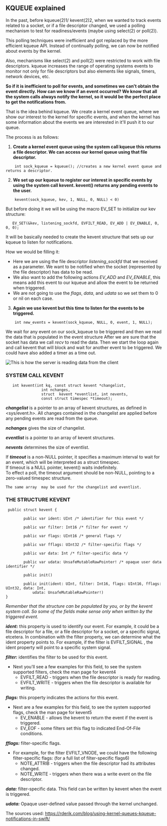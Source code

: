 ## KQUEUE explained
In the past, before kqueue(2)1/ kevent(2)2, when we wanted to track events related to a socket, or if a file descriptor changed, 
we used a polling mechanism to test for readiness/events (maybe using select(2) or poll(2)).

This polling techniques were inefficient and got replaced by the more efficient kqueue API. 
Instead of continually polling, we can now be notified about events by the kernel.

Also, mechanisms like select(2) and poll(2) were restricted to work with file descriptors. 
kqueue increases the range of operating systems events to monitor not only for file descriptors but also elements like signals, timers, network devices, etc.


**So if it is inefficient to poll for events, and sometimes we can't obtain the event directly. 
How can we know if an event occurred?
We know that all the system calls always notify the kernel, so it would be the perfect place to get the notifications from.**

That is the idea behind kqueue. We create a kernel event queue, where we show our interest to the kernel for specific events, 
and when the kernel has some information about the events we are interested in it'll push it to our queue.

The process is as follows:

1. **Create a kernel event queue using the system call kqueue this returns a file descriptor. We can access our kernel queue using that file descriptor.**
```
    int sock_kqueue = kqueue(); //creates a new kernel event queue and returns a descriptor.
```
2. **We set up our kqueue to register our interest in specific events by using the system call kevent. 
    kevent() returns any pending events	to the user.**
```
    kevent(sock_kqueue, kev, 1, NULL, 0, NULL) < 0)
```
But before doing it we will be using the macro EV_SET to initialize our kev structure:
```
   EV_SET(&kev, listening_sockfd, EVFILT_READ, EV_ADD | EV_ENABLE, 0, 0, 0);
```
It will be basically  needed to create the kevent structure that sets up our kqueue to listen for notifications. 

How we would be filling it:
- Here we are using the file descriptor _listening_sockfd_ that we received as a parameter.
      We want to be notified when the socket (represented by the file descriptor) has data to be read. 
- We also want to add the following actions _EV_ADD_ and _EV_ENABLE_, this means add this event to our kqueue and allow the event to be returned when triggered. 
- We are not going to use the _flags_, _data_, and _udata_  so we set them to 0 or nil on each case.


3. **Again we use kevent but this time to listen for the events to be triggered.**
```
    int new_events = kevent(sock_kqueue, NULL, 0, event, 1, NULL);
```

We wait for any event on our sock_kqueue to be triggered and then we read the data that is populated in the event structure
After we are sure that the socket has data we call _recv_ to read the data. 
Then we start the loop again and call kevent that will block and wait for another event to be triggered. We could have also added a timer as a time out.

![This is how the server is reading data from the client](https://res.cloudinary.com/practicaldev/image/fetch/s--9LWaukAs--/c_limit%2Cf_auto%2Cfl_progressive%2Cq_auto%2Cw_880/https://dev-to-uploads.s3.amazonaws.com/uploads/articles/x3mz4y6hgctd40i6j0xd.png)

### SYSTEM CALL KEVENT

```
   int kevent(int kq, const struct kevent *changelist, 
                int nchanges,
                struct	kevent *eventlist, int nevents,
                const struct timespec *timeout);
```

   ***changelist*** is a pointer to an array of kevent
    structures, as defined in <sys/event.h>.  All changes contained in	the
    changelist	are applied before any pending events are read from the	queue.
  
   ***nchanges*** gives the	size of	changelist.
    
   ***eventlist*** is a pointer to an array of kevent structures.
   
   ***nevents***	determines the size of eventlist.
   
   If ***timeout*** is	a non-NULL pointer, it specifies a maximum interval to wait
    for an event, which will be interpreted as	a struct timespec.  
    If timeout is	a NULL pointer,	kevent() waits indefinitely.  
    To effect	a poll,	the timeout argument should be	non-NULL,
    pointing to a	zero-valued timespec structure.
    
    The same array	may be used for	the changelist and eventlist.

### THE STRUCTURE KEVENT
```
 public struct kevent {

        public var ident: UInt /* identifier for this event */

        public var filter: Int16 /* filter for event */

        public var flags: UInt16 /* general flags */

        public var fflags: UInt32 /* filter-specific flags */

        public var data: Int /* filter-specific data */

        public var udata: UnsafeMutableRawPointer! /* opaque user data identifier */

        public init()

        public init(ident: UInt, filter: Int16, flags: UInt16, fflags: UInt32, data: Int,
            udata: UnsafeMutableRawPointer!)
}
```
_Remember that the structure can be populated by you, or by the kevent system call. 
So some of the fields make sense only when written by the triggered event._

***ident:*** this property is used to identify our event. 
For example, it could be a file descriptor for a file, or a file descriptor for a socket, or a specific signal, etcetera. 
In combination with the filter property, we can determine what the ident property points to.
For example, if the filter is EVFILT_SIGNAL , the ident property will point to a specific system signal.

***filter:*** identifies the filter to be used for this event.
- Next you'll see a few examples for this field, to see the system supported filters, check the man page for kevent4
    - EVFILT_READ - triggers when the file descriptor is ready for reading.
    - EVFILT_WRITE - triggers when the file descriptor is available for writing.

***flags:*** this property indicates the actions for this event.
- Next are a few examples for this field, to see the system supported flags, check the man page for kevent5
    - EV_ENABLE - allows the kevent to return the event if the event is triggered.
    - EV_EOF - some filters set this flag to indicated End-Of-File conditions.

***fflags:*** filter-specific flags.
- For example, for the filter EVFILT_VNODE, we could have the following filter-specific flags: (for a full list of filter-specific flags6)
    - NOTE_ATTRIB - triggers when the file descriptor had its attributes changed.
    - NOTE_WRITE - triggers when there was a write event on the file descriptor.

***data:*** filter-specific data. This field can be written by kevent when the event is triggered.

***udata:*** Opaque user-defined value passed through the kernel unchanged.                     

The sources used:
https://rderik.com/blog/using-kernel-queues-kqueue-notifications-in-swift/
